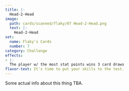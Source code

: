 ```yaml
---
title: |-
  Head-2-Head
image: 
  path: cards/scanned/flaky/07 Head-2-Head.png
  text: |-
    Head-2-Head
set:
  name: Flaky's Cards
  number: 7
category: Challenge
effects: 
- |-
  The player w/ the most stat points wins 3 card draws
flavor-text: It's time to put your skills to the test.
---
```

Some actual info about this thing TBA.
